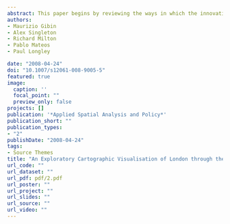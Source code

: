 ```yaml
---
abstract: This paper begins by reviewing the ways in which the innovation of Google Maps has transformed our ability to reference and view geographically referenced data. We describe the ways in which the GMap Creator tool developed under the ESRC National Centre for e Social Science (NCeSS) programme enables users to ‘mashup’ thematic choropleth maps using the Google API. We illustrate the application of GMap Creator using the example of www.londonprofiler.org, which presents a repository of choropleth maps across a range of domains including health, education and other socioeconomic datasets against a backcloth of Google Maps data. Our conclusions address the ways in which Google Map mashups developed using GMap Creator facilitate online exploratory cartographic visualisation in a range of areas of policy concern.
authors:
- Maurizio Gibin
- Alex Singleton
- Richard Milton
- Pablo Mateos
- Paul Longley

date: "2008-04-24"
doi: "10.1007/s12061-008-9005-5"
featured: true
image:
  caption: ''
  focal_point: ""
  preview_only: false
projects: []
publication: '*Applied Spatial Analysis and Policy*'
publication_short: ""
publication_types:
- "2"
publishDate: "2008-04-24"
tags:
- Source Themes
title: "An Exploratory Cartographic Visualisation of London through the Google Maps API"
url_code: ""
url_dataset: ""
url_pdf: pdf/2.pdf
url_poster: ""
url_project: ""
url_slides: ""
url_source: ""
url_video: ""
---
```


